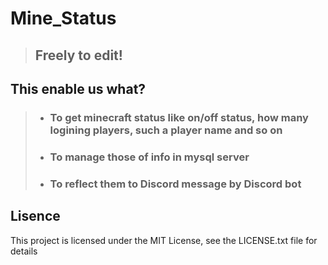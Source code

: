 # Mine_Status
>## Freely to edit!
## This enable us what?
>- ### To get minecraft status like on/off status, how many logining players, such a player name and so on<br>
>- ### To manage those of info in mysql server<br>
>- ### To reflect them to Discord message by Discord bot

## Lisence
This project is licensed under the MIT License, see the LICENSE.txt file for details
